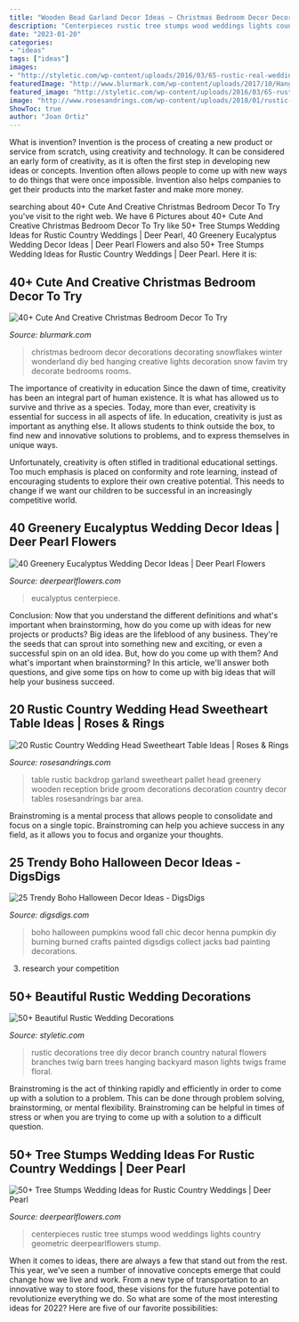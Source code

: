 ```yaml
---
title: "Wooden Bead Garland Decor Ideas ~ Christmas Bedroom Decor Decorations Decorating Snowflakes Winter Wonderland Diy Bed Hanging Creative Lights Decoration Snow Favim Try Decorate Bedrooms Rooms"
description: "Centerpieces rustic tree stumps wood weddings lights country geometric deerpearlflowers stump"
date: "2023-01-20"
categories:
- "ideas"
tags: ["ideas"]
images:
- "http://styletic.com/wp-content/uploads/2016/03/65-rustic-real-wedding-ideas.jpg"
featuredImage: "http://www.blurmark.com/wp-content/uploads/2017/10/Hanging-Snowflakes-To-Decor-Bedroom.jpg"
featured_image: "http://styletic.com/wp-content/uploads/2016/03/65-rustic-real-wedding-ideas.jpg"
image: "http://www.rosesandrings.com/wp-content/uploads/2018/01/rustic-wooden-pallet-wedding-backdrop-and-sweetheart-table-with-greenery-garland.jpg"
ShowToc: true
author: "Joan Ortiz"
---
```



What is invention?
Invention is the process of creating a new product or service from scratch, using creativity and technology. It can be considered an early form of creativity, as it is often the first step in developing new ideas or concepts. Invention often allows people to come up with new ways to do things that were once impossible. Invention also helps companies to get their products into the market faster and make more money.

	

		
searching about 40+ Cute And Creative Christmas Bedroom Decor To Try you've visit to the right web. We have 6 Pictures about 40+ Cute And Creative Christmas Bedroom Decor To Try like 50+ Tree Stumps Wedding Ideas for Rustic Country Weddings | Deer Pearl, 40 Greenery Eucalyptus Wedding Decor Ideas | Deer Pearl Flowers and also 50+ Tree Stumps Wedding Ideas for Rustic Country Weddings | Deer Pearl. Here it is:
		
    
## 40+ Cute And Creative Christmas Bedroom Decor To Try

<img loading=lazy src="http://www.blurmark.com/wp-content/uploads/2017/10/Hanging-Snowflakes-To-Decor-Bedroom.jpg" onerror="this.onerror=null;this.src='https://tse1.mm.bing.net/th?id=OIP.IogBQjsZ6o9JxfEZxnxMbgHaJ4&amp;pid=15.1';" alt="40+ Cute And Creative Christmas Bedroom Decor To Try">

_Source: blurmark.com_

>christmas bedroom decor decorations decorating snowflakes winter wonderland diy bed hanging creative lights decoration snow favim try decorate bedrooms rooms. 

	

The importance of creativity in education
Since the dawn of time, creativity has been an integral part of human existence. It is what has allowed us to survive and thrive as a species. Today, more than ever, creativity is essential for success in all aspects of life.
In education, creativity is just as important as anything else. It allows students to think outside the box, to find new and innovative solutions to problems, and to express themselves in unique ways.

Unfortunately, creativity is often stifled in traditional educational settings. Too much emphasis is placed on conformity and rote learning, instead of encouraging students to explore their own creative potential. This needs to change if we want our children to be successful in an increasingly competitive world.

    
## 40 Greenery Eucalyptus Wedding Decor Ideas | Deer Pearl Flowers

<img loading=lazy src="https://www.deerpearlflowers.com/wp-content/uploads/2016/12/eucalyptus-wedding-centerpiece-via-Jenny-Haas-Photography.jpg" onerror="this.onerror=null;this.src='https://tse3.mm.bing.net/th?id=OIP.YeVz4c5zEGmPmZNLDWxRCgHaLH&amp;pid=15.1';" alt="40 Greenery Eucalyptus Wedding Decor Ideas | Deer Pearl Flowers">

_Source: deerpearlflowers.com_

>eucalyptus centerpiece. 

	

Conclusion: Now that you understand the different definitions and what's important when brainstorming, how do you come up with ideas for new projects or products?
Big ideas are the lifeblood of any business. They're the seeds that can sprout into something new and exciting, or even a successful spin on an old idea. But, how do you come up with them? And what's important when brainstorming? In this article, we'll answer both questions, and give some tips on how to come up with big ideas that will help your business succeed.

    
## 20 Rustic Country Wedding Head Sweetheart Table Ideas | Roses &amp; Rings

<img loading=lazy src="http://www.rosesandrings.com/wp-content/uploads/2018/01/rustic-wooden-pallet-wedding-backdrop-and-sweetheart-table-with-greenery-garland.jpg" onerror="this.onerror=null;this.src='https://tse1.mm.bing.net/th?id=OIP.Qxf7T-jdmtl96Aaq9y7xxAHaLH&amp;pid=15.1';" alt="20 Rustic Country Wedding Head Sweetheart Table Ideas | Roses &amp; Rings">

_Source: rosesandrings.com_

>table rustic backdrop garland sweetheart pallet head greenery wooden reception bride groom decorations decoration country decor tables rosesandrings bar area. 

	

Brainstroming is a mental process that allows people to consolidate and focus on a single topic. Brainstroming can help you achieve success in any field, as it allows you to focus and organize your thoughts.

    
## 25 Trendy Boho Halloween Decor Ideas - DigsDigs

<img loading=lazy src="https://www.digsdigs.com/photos/2018/10/11-henna-and-wood-burnt-pumpkins-are-a-cool-and-unusual-idea-for-a-boho-chic-Halloween.jpg" onerror="this.onerror=null;this.src='https://tse2.mm.bing.net/th?id=OIP.SL1Dic4e5l8qPT6QnC7t0QHaLH&amp;pid=15.1';" alt="25 Trendy Boho Halloween Decor Ideas - DigsDigs">

_Source: digsdigs.com_

>boho halloween pumpkins wood fall chic decor henna pumpkin diy burning burned crafts painted digsdigs collect jacks bad painting decorations. 

	

3. research your competition 

    
## 50+ Beautiful Rustic Wedding Decorations

<img loading=lazy src="http://styletic.com/wp-content/uploads/2016/03/65-rustic-real-wedding-ideas.jpg" onerror="this.onerror=null;this.src='https://tse1.mm.bing.net/th?id=OIP.z2nwUYV_dNEh-bdxSNwDSQHaLH&amp;pid=15.1';" alt="50+ Beautiful Rustic Wedding Decorations">

_Source: styletic.com_

>rustic decorations tree diy decor branch country natural flowers branches twig barn trees hanging backyard mason lights twigs frame floral. 

	

Brainstroming is the act of thinking rapidly and efficiently in order to come up with a solution to a problem. This can be done through problem solving, brainstorming, or mental flexibility. Brainstroming can be helpful in times of stress or when you are trying to come up with a solution to a difficult question.

    
## 50+ Tree Stumps Wedding Ideas For Rustic Country Weddings | Deer Pearl

<img loading=lazy src="http://www.deerpearlflowers.com/wp-content/uploads/2015/05/Rustic-wedding-ideas-geometric-wedding-centerpieces-with-lights-and-wood.jpg" onerror="this.onerror=null;this.src='https://tse2.mm.bing.net/th?id=OIP.DPHhFdpOuNcByemRTUQcNgHaLI&amp;pid=15.1';" alt="50+ Tree Stumps Wedding Ideas for Rustic Country Weddings | Deer Pearl">

_Source: deerpearlflowers.com_

>centerpieces rustic tree stumps wood weddings lights country geometric deerpearlflowers stump. 

	

When it comes to ideas, there are always a few that stand out from the rest. This year, we’ve seen a number of innovative concepts emerge that could change how we live and work. From a new type of transportation to an innovative way to store food, these visions for the future have potential to revolutionize everything we do. So what are some of the most interesting ideas for 2022? Here are five of our favorite possibilities:

